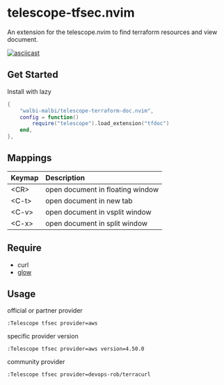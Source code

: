 # telescope-tfsec.nvim

An extension for the telescope.nvim to find terraform resources and view document.

[![asciicast](https://asciinema.org/a/566416.svg)](https://asciinema.org/a/566416)

## Get Started

Install with lazy

```lua
{
	"walbi-malbi/telescope-terraform-doc.nvim",
	config = function()
		require("telescope").load_extension("tfdoc")
	end,
},
```

## Mappings

|Keymap|Description|
|:-|:-|
|\<CR\>| open document in floating window |
|\<C-t\>| open document in new tab |
|\<C-v\>| open document in vsplit window |
|\<C-x\>| open document in split window |

## Require

- curl
- [glow](https://github.com/charmbracelet/glow)

## Usage

official or partner provider

```
:Telescope tfsec provider=aws
```

specific provider version

```
:Telescope tfsec provider=aws version=4.50.0
```

community provider

```
:Telescope tfsec provider=devops-rob/terracurl
```

